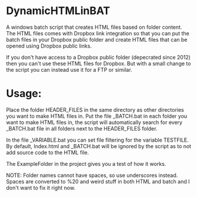 # DynamicHTMLinBAT
A windows batch script that creates HTML files based on folder content. The HTML files comes with Dropbox link integration so that you can put the batch files in your Dropbox public folder and create HTML files that can be opened using Dropbox public links.

If you don't have access to a Dropbox public folder (depecrated since 2012) then you can't use these HTML files for Dropbox. But with a small change to the script you can instead use it for a FTP or similar.

# Usage:
Place the folder HEADER_FILES in the same directory as other directories you want to make HTML files in. Put the file _BATCH.bat in each folder you want to make HTML files in, the script will automatically search for every _BATCH.bat file in all folders next to the HEADER_FILES folder.

In the file _VARIABLE.bat you can set file filtering for the variable TESTFILE. By default, Index.html and _BATCH.bat will be ignored by the script as to not add source code to the HTML file.

The ExampleFolder in the project gives you a test of how it works.

NOTE: Folder names cannot have spaces, so use underscores instead. Spaces are converted to %20 and weird stuff in both HTML and batch and I don't want to fix it right now.

